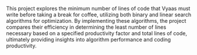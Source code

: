 This project explores the minimum number of lines of code that Vyaas must write before taking a break for coffee, utilizing both binary and linear search algorithms for optimization. By implementing these algorithms, the project compares their efficiency in determining the least number of lines necessary based on a specified productivity factor and total lines of code, ultimately providing insights into algorithm performance and coding productivity.
